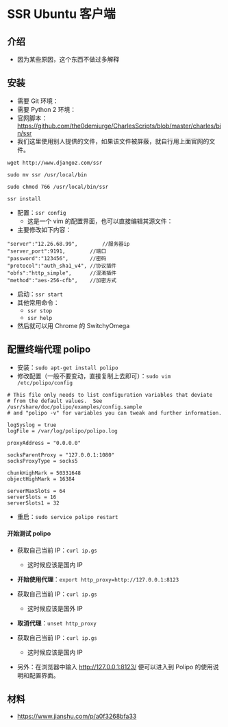 # SSR Ubuntu 客户端

## 介绍

- 因为某些原因，这个东西不做过多解释

## 安装

- 需要 Git 环境：<sudo apt-get install git>
- 需要 Python 2 环境：<sudo apt-get install python>
- 官网脚本：<https://github.com/the0demiurge/CharlesScripts/blob/master/charles/bin/ssr>
- 我们这里使用别人提供的文件，如果该文件被屏蔽，就自行用上面官网的文件。

```
wget http://www.djangoz.com/ssr

sudo mv ssr /usr/local/bin

sudo chmod 766 /usr/local/bin/ssr

ssr install
```

- 配置：`ssr config`
	- 这是一个 vim 的配置界面，也可以直接编辑其源文件：
- 主要修改如下内容：

```
"server":"12.26.68.99",        //服务器ip
"server_port":9191,        //端口
"password":"123456",       //密码
"protocol":"auth_sha1_v4", //协议插件
"obfs":"http_simple",      //混淆插件
"method":"aes-256-cfb",    //加密方式
```


- 启动：`ssr start`
- 其他常用命令：
	- `ssr stop`
	- `ssr help`
- 然后就可以用 Chrome 的 SwitchyOmega

## 配置终端代理 polipo

- 安装：`sudo apt-get install polipo`
- 修改配置（一般不要变动，直接复制上去即可）：`sudo vim /etc/polipo/config`

```
# This file only needs to list configuration variables that deviate  
# from the default values.  See /usr/share/doc/polipo/examples/config.sample  
# and "polipo -v" for variables you can tweak and further information.  
  
logSyslog = true  
logFile = /var/log/polipo/polipo.log  
  
proxyAddress = "0.0.0.0"  
  
socksParentProxy = "127.0.0.1:1080"  
socksProxyType = socks5  
  
chunkHighMark = 50331648  
objectHighMark = 16384  
  
serverMaxSlots = 64  
serverSlots = 16  
serverSlots1 = 32  
```

- 重启：`sudo service polipo restart`

#### 开始测试 polipo

- 获取自己当前 IP：`curl ip.gs`
	- 这时候应该是国内 IP

- **开始使用代理**：`export http_proxy=http://127.0.0.1:8123`

- 获取自己当前 IP：`curl ip.gs`
	- 这时候应该是国外 IP

- **取消代理**：`unset http_proxy`

- 获取自己当前 IP：`curl ip.gs`
	- 这时候应该是国内 IP
- 另外：在浏览器中输入 <http://127.0.0.1:8123/> 便可以进入到 Polipo 的使用说明和配置界面。

## 材料

- <https://www.jianshu.com/p/a0f3268bfa33>